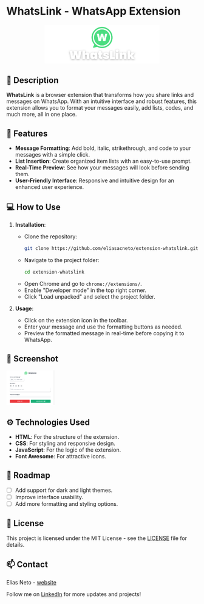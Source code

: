 # WhatsLink - WhatsApp Extension

<div align="center">
<img alt="" src="./images/wl-gh.png" width="60%" >
</div>

## 📝 Description

**WhatsLink** is a browser extension that transforms how you share links and messages on WhatsApp. With an intuitive interface and robust features, this extension allows you to format your messages easily, add lists, codes, and much more, all in one place.

## 🚀 Features

- **Message Formatting**: Add bold, italic, strikethrough, and code to your messages with a simple click.
- **List Insertion**: Create organized item lists with an easy-to-use prompt.
- **Real-Time Preview**: See how your messages will look before sending them.
- **User-Friendly Interface**: Responsive and intuitive design for an enhanced user experience.

## 💻 How to Use

1. **Installation**:

   - Clone the repository:
     ```bash
     git clone https://github.com/eliasacneto/extension-whatslink.git
     ```
   - Navigate to the project folder:
     ```bash
     cd extension-whatslink
     ```
   - Open Chrome and go to `chrome://extensions/`.
   - Enable "Developer mode" in the top right corner.
   - Click "Load unpacked" and select the project folder.

2. **Usage**:
   - Click on the extension icon in the toolbar.
   - Enter your message and use the formatting buttons as needed.
   - Preview the formatted message in real-time before copying it to WhatsApp.

## 🎨 Screenshot

<img alt="" src="./images/screenshot.png" width="25%" >

## ⚙️ Technologies Used

- **HTML**: For the structure of the extension.
- **CSS**: For styling and responsive design.
- **JavaScript**: For the logic of the extension.
- **Font Awesome**: For attractive icons.

## 📌 Roadmap

- [ ] Add support for dark and light themes.
- [ ] Improve interface usability.
- [ ] Add more formatting and styling options.

## 📄 License

This project is licensed under the MIT License - see the [LICENSE](LICENSE) file for details.

## 📫 Contact

Elias Neto - [website](http://eliasacneto.vercel.app)

Follow me on [LinkedIn](https://www.linkedin.com/in/eliasacneto) for more updates and projects!
